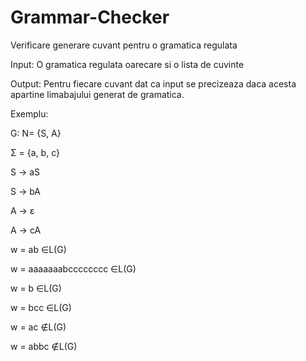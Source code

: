 # Grammar-Checker
Verificare generare cuvant pentru o gramatica regulata

Input: O gramatica regulata oarecare si o lista de cuvinte

Output:  Pentru  fiecare cuvant  dat  ca  input  se  precizeaza  daca  acesta  apartine limabajului generat de gramatica.

Exemplu:

G: N= {S, A}

Σ = {a, b, c}

S → aS

S → bA

A → ε

A → cA

w = ab ∈L(G)

w = aaaaaaabcccccccc ∈L(G)

w = b ∈L(G)

w = bcc ∈L(G)

w = ac ∉L(G)

w = abbc ∉L(G)
